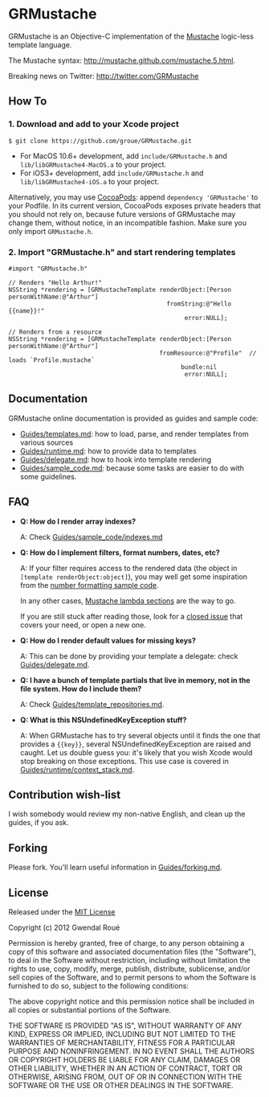 GRMustache
==========

GRMustache is an Objective-C implementation of the [Mustache](http://mustache.github.com/) logic-less template language.

The Mustache syntax: http://mustache.github.com/mustache.5.html.

Breaking news on Twitter: http://twitter.com/GRMustache


How To
------

### 1. Download and add to your Xcode project

    $ git clone https://github.com/groue/GRMustache.git

- For MacOS 10.6+ development, add `include/GRMustache.h` and `lib/libGRMustache4-MacOS.a` to your project.
- For iOS3+ development, add `include/GRMustache.h` and `lib/libGRMustache4-iOS.a` to your project.

Alternatively, you may use [CocoaPods](https://github.com/CocoaPods/CocoaPods): append `dependency 'GRMustache'` to your Podfile. In its current version, CocoaPods exposes private headers that you should not rely on, because future versions of GRMustache may change them, without notice, in an incompatible fashion. Make sure you only import `GRMustache.h`.

### 2. Import "GRMustache.h" and start rendering templates

```objc
#import "GRMustache.h"

// Renders "Hello Arthur!"
NSString *rendering = [GRMustacheTemplate renderObject:[Person personWithName:@"Arthur"]
                                            fromString:@"Hello {{name}}!"
                                                 error:NULL];

// Renders from a resource
NSString *rendering = [GRMustacheTemplate renderObject:[Person personWithName:@"Arthur"]
                                          fromResource:@"Profile"  // loads `Profile.mustache`
                                                bundle:nil
                                                 error:NULL];
```


Documentation
-------------

GRMustache online documentation is provided as guides and sample code:

- [Guides/templates.md](GRMustache/blob/master/Guides/templates.md): how to load, parse, and render templates from various sources
- [Guides/runtime.md](GRMustache/blob/master/Guides/runtime.md): how to provide data to templates
- [Guides/delegate.md](GRMustache/blob/master/Guides/delegate.md): how to hook into template rendering
- [Guides/sample_code.md](GRMustache/blob/master/Guides/sample_code.md): because some tasks are easier to do with some guidelines.


FAQ
---

- **Q: How do I render array indexes?**
    
    A: Check [Guides/sample_code/indexes.md](GRMustache/blob/master/Guides/sample_code/indexes.md)

- **Q: How do I implement filters, format numbers, dates, etc?**
    
    A: If your filter requires access to the rendered data (the object in `[template renderObject:object]`), you may well get some inspiration from the [number formatting sample code](GRMustache/blob/master/Guides/sample_code/number_formatting.md).

    In any other cases, [Mustache lambda sections](GRMustache/blob/master/Guides/runtime/helpers.md) are the way to go.
    
    If you are still stuck after reading those, look for a [closed issue](GRMustache/issues?state=closed) that covers your need, or open a new one.

- **Q: How do I render default values for missing keys?**

    A: This can be done by providing your template a delegate: check [Guides/delegate.md](GRMustache/blob/master/Guides/delegate.md).

- **Q: I have a bunch of template partials that live in memory, not in the file system. How do I include them?**
    
    A: Check [Guides/template_repositories.md](GRMustache/blob/master/Guides/template_repositories.md).

- **Q: What is this NSUndefinedKeyException stuff?**

    A: When GRMustache has to try several objects until it finds the one that provides a `{{key}}`, several NSUndefinedKeyException are raised and caught. Let us double guess you: it's likely that you wish Xcode would stop breaking on those exceptions. This use case is covered in [Guides/runtime/context_stack.md](GRMustache/blob/master/Guides/runtime/context_stack.md).


Contribution wish-list
----------------------

I wish somebody would review my non-native English, and clean up the guides, if you ask.


Forking
-------

Please fork. You'll learn useful information in [Guides/forking.md](GRMustache/blob/master/Guides/forking.md).


License
-------

Released under the [MIT License](http://en.wikipedia.org/wiki/MIT_License)

Copyright (c) 2012 Gwendal Roué

Permission is hereby granted, free of charge, to any person obtaining a copy of this software and associated documentation files (the "Software"), to deal in the Software without restriction, including without limitation the rights to use, copy, modify, merge, publish, distribute, sublicense, and/or sell copies of the Software, and to permit persons to whom the Software is furnished to do so, subject to the following conditions:

The above copyright notice and this permission notice shall be included in all copies or substantial portions of the Software.

THE SOFTWARE IS PROVIDED "AS IS", WITHOUT WARRANTY OF ANY KIND, EXPRESS OR IMPLIED, INCLUDING BUT NOT LIMITED TO THE WARRANTIES OF MERCHANTABILITY, FITNESS FOR A PARTICULAR PURPOSE AND NONINFRINGEMENT. IN NO EVENT SHALL THE AUTHORS OR COPYRIGHT HOLDERS BE LIABLE FOR ANY CLAIM, DAMAGES OR OTHER LIABILITY, WHETHER IN AN ACTION OF CONTRACT, TORT OR OTHERWISE, ARISING FROM, OUT OF OR IN CONNECTION WITH THE SOFTWARE OR THE USE OR OTHER DEALINGS IN THE SOFTWARE.

